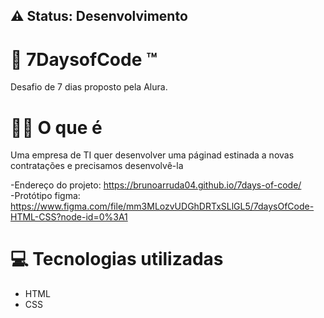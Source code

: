 ## ⚠️ Status: Desenvolvimento
# 🔵 7DaysofCode ™ 
Desafio de 7 dias proposto pela Alura.

# 👨‍💻 O que é
Uma empresa de TI quer desenvolver uma páginad estinada a novas contratações e precisamos desenvolvê-la

-Endereço do projeto: https://brunoarruda04.github.io/7days-of-code/ <br>
-Protótipo figma: https://www.figma.com/file/mm3MLozvUDGhDRTxSLlGL5/7daysOfCode-HTML-CSS?node-id=0%3A1

# 💻 Tecnologias utilizadas
<ul>
  <li>HTML</li>
  <li>CSS</li>
</ul>


